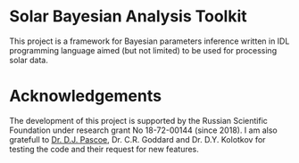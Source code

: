 # Solar Bayesian Analysis Toolkit

This project is a framework for Bayesian parameters inference written in IDL programming language aimed (but not limited) to be used for processing solar data.

# Acknowledgements

The development of this project is supported by the Russian Scientific Foundation under research grant No 18-72-00144 (since 2018).
I am also gratefull to [Dr. D.J. Pascoe](https://github.com/djpascoe), Dr. C.R. Goddard and Dr. D.Y. Kolotkov for testing the code and their request for new features.
